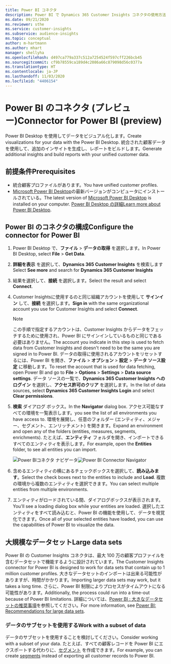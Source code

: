 ```yaml
---
title: Power BI コネクタ
description: Power BI で Dynamics 365 Customer Insights コネクタの使用方法を学びます。
ms.date: 09/21/2020
ms.reviewer: sthe
ms.service: customer-insights
ms.subservice: audience-insights
ms.topic: conceptual
author: m-hartmann
ms.author: mhart
manager: shellyha
ms.openlocfilehash: d497ca779a337c512a7254524f597cff226bcb45
ms.sourcegitcommit: cf9b78559ca189d4c2086a66c879098d56c0377a
ms.translationtype: HT
ms.contentlocale: ja-JP
ms.lasthandoff: 11/03/2020
ms.locfileid: "4406154"
---
```

# <a name="connector-for-power-bi-preview"></a><span data-ttu-id="faf0c-103">Power BI のコネクタ (プレビュー)</span><span class="sxs-lookup"><span data-stu-id="faf0c-103">Connector for Power BI (preview)</span></span>

<span data-ttu-id="faf0c-104">Power BI Desktop を使用してデータをビジュアル化します。</span><span class="sxs-lookup"><span data-stu-id="faf0c-104">Create visualizations for your data with the Power BI Desktop.</span></span> <span data-ttu-id="faf0c-105">統合された顧客データを使用して、追加のインサイトを生成し、レポートをビルドします。</span><span class="sxs-lookup"><span data-stu-id="faf0c-105">Generate additional insights and build reports with your unified customer data.</span></span>

## <a name="prerequisites"></a><span data-ttu-id="faf0c-106">前提条件</span><span class="sxs-lookup"><span data-stu-id="faf0c-106">Prerequisites</span></span>

- <span data-ttu-id="faf0c-107">統合顧客プロファイルがあります。</span><span class="sxs-lookup"><span data-stu-id="faf0c-107">You have unified customer profiles.</span></span>
- <span data-ttu-id="faf0c-108">[Microsoft Power BI Desktop](https://powerbi.microsoft.com/desktop/)の最新バージョンがコンピュータにインストールされている。</span><span class="sxs-lookup"><span data-stu-id="faf0c-108">The latest version of [Microsoft Power BI Desktop](https://powerbi.microsoft.com/desktop/) is installed on your computer.</span></span> <span data-ttu-id="faf0c-109">[Power BI Desktop の詳細](https://docs.microsoft.com/power-bi/desktop-what-is-desktop)</span><span class="sxs-lookup"><span data-stu-id="faf0c-109">[Learn more about Power BI Desktop](https://docs.microsoft.com/power-bi/desktop-what-is-desktop).</span></span>

## <a name="configure-the-connector-for-power-bi"></a><span data-ttu-id="faf0c-110">Power BI のコネクタの構成</span><span class="sxs-lookup"><span data-stu-id="faf0c-110">Configure the connector for Power BI</span></span>

1. <span data-ttu-id="faf0c-111">Power BI Desktop で、**ファイル** > **データの取得** を選択します。</span><span class="sxs-lookup"><span data-stu-id="faf0c-111">In Power BI Desktop, select **File** > **Get Data**.</span></span>

1. <span data-ttu-id="faf0c-112">**詳細を表示** を選択して、**Dynamics 365 Customer Insights** を検索します</span><span class="sxs-lookup"><span data-stu-id="faf0c-112">Select **See more** and search for **Dynamics 365 Customer Insights**</span></span>

1. <span data-ttu-id="faf0c-113">結果を選択して、**接続** を選択します。</span><span class="sxs-lookup"><span data-stu-id="faf0c-113">Select the result and select **Connect**.</span></span>

1. <span data-ttu-id="faf0c-114">Customer Insightsに使用するのと同じ組織アカウントを使用して **サインイン** して、**接続** を選択します。</span><span class="sxs-lookup"><span data-stu-id="faf0c-114">**Sign in** with the same organizational account you use for Customer Insights and select **Connect**.</span></span>
   > [!NOTE]
   > <span data-ttu-id="faf0c-115">この手順で指定するアカウントは、Customer Insights からデータをフェッチするために使用され、Power BI にサインインしているものと同じである必要はありません。</span><span class="sxs-lookup"><span data-stu-id="faf0c-115">The account you indicate in this step is used to fetch data from Customer Insights and doesn't need to be the same you are signed in to Power BI.</span></span> <span data-ttu-id="faf0c-116">データの取得に使用されるアカウントをリセットするには、Power BI を開き、**ファイル** > **オプション** > **設定** > **データ ソース設定** に移動します。</span><span class="sxs-lookup"><span data-stu-id="faf0c-116">To reset the account that is used for data fetching, open Power BI and go to **File** > **Options** > **Settings** > **Data source settings**.</span></span> <span data-ttu-id="faf0c-117">データ ソースの一覧で、**Dynamics 365 Customer Insights へのログイン** を選択し、**アクセス許可のクリア** を選択します。</span><span class="sxs-lookup"><span data-stu-id="faf0c-117">In the list of data sources, select **Dynamics 365 Customer Insights Login** and select **Clear permissions**.</span></span>  

1. <span data-ttu-id="faf0c-118">**検索** ダイアログ ボックス。</span><span class="sxs-lookup"><span data-stu-id="faf0c-118">In the **Navigator** dialog box.</span></span> <span data-ttu-id="faf0c-119">アクセス可能なすべての環境を一覧表示します。</span><span class="sxs-lookup"><span data-stu-id="faf0c-119">you see the list of all environments you have access to.</span></span> <span data-ttu-id="faf0c-120">環境を展開し、任意のフォルダー (エンティティ、メジャー、セグメント、エンリッチメント) を開きます。</span><span class="sxs-lookup"><span data-stu-id="faf0c-120">Expand an environment and open any of the folders (entities, measures, segments, enrichments).</span></span> <span data-ttu-id="faf0c-121">たとえば、**エンティティ** フォルダを開き、インポートできるすべてのエンティティを表示します。</span><span class="sxs-lookup"><span data-stu-id="faf0c-121">For example, open the **Entities** folder, to see all entities you can import.</span></span>

   <span data-ttu-id="faf0c-122">![Power BIコネクタ ナビゲータ](media/power-bi-navigator.png "Power BI コネクタ ナビゲーター")</span><span class="sxs-lookup"><span data-stu-id="faf0c-122">![Power BI Connector Navigator](media/power-bi-navigator.png "Power BI Connector Navigator")</span></span>

1. <span data-ttu-id="faf0c-123">含めるエンティティの横にあるチェックボックスを選択して、**読み込みます**。</span><span class="sxs-lookup"><span data-stu-id="faf0c-123">Select the check boxes next to the entities to include and **Load**.</span></span> <span data-ttu-id="faf0c-124">複数の環境から複数のエンティティを選択できます。</span><span class="sxs-lookup"><span data-stu-id="faf0c-124">You can select multiple entities from multiple environments.</span></span>

1. <span data-ttu-id="faf0c-125">エンティティがロードされている間、ダイアログボックスが表示されます。</span><span class="sxs-lookup"><span data-stu-id="faf0c-125">You'll see a loading dialog box while your entities are loaded.</span></span> <span data-ttu-id="faf0c-126">選択したエンティティをすべて読み込むと、Power BI の機能を使用して、データを視覚化できます。</span><span class="sxs-lookup"><span data-stu-id="faf0c-126">Once all of your selected entities have loaded, you can use the capabilities of Power BI to visualize the data.</span></span>

## <a name="large-data-sets"></a><span data-ttu-id="faf0c-127">大規模なデータセット</span><span class="sxs-lookup"><span data-stu-id="faf0c-127">Large data sets</span></span>

<span data-ttu-id="faf0c-128">Power BI の Customer Insights コネクタは、最大 100 万の顧客プロファイルを含むデータセットで機能するように設計されています。</span><span class="sxs-lookup"><span data-stu-id="faf0c-128">The Customer Insights connector for Power BI is designed to work for data sets that contain up to 1 million customer profiles.</span></span> <span data-ttu-id="faf0c-129">大きなデータセットのインポートは出来る可能性がありますが、時間がかかります。</span><span class="sxs-lookup"><span data-stu-id="faf0c-129">Importing larger data sets may work, but it takes a long time.</span></span> <span data-ttu-id="faf0c-130">さらに、Power BI 制限によりプロセスがタイムアウトになる可能性があります。</span><span class="sxs-lookup"><span data-stu-id="faf0c-130">Additionally, the process could run into a time-out because of Power BI limitations.</span></span> <span data-ttu-id="faf0c-131">詳細については、[Power BI : 大きなデータセットの推奨事項](https://docs.microsoft.com/power-bi/admin/service-premium-what-is#large-datasets)を参照してください。</span><span class="sxs-lookup"><span data-stu-id="faf0c-131">For more information, see [Power BI: Recommendations for large data sets](https://docs.microsoft.com/power-bi/admin/service-premium-what-is#large-datasets).</span></span> 

### <a name="work-with-a-subset-of-data"></a><span data-ttu-id="faf0c-132">データのサブセットを使用する</span><span class="sxs-lookup"><span data-stu-id="faf0c-132">Work with a subset of data</span></span>

<span data-ttu-id="faf0c-133">データのサブセットを使用することを検討してください。</span><span class="sxs-lookup"><span data-stu-id="faf0c-133">Consider working with a subset of your data.</span></span> <span data-ttu-id="faf0c-134">たとえば、すべての顧客レコードを Power BI にエクスポートする代わりに、[セグメント](segments.md) を作成できます。</span><span class="sxs-lookup"><span data-stu-id="faf0c-134">For example, you can create [segments](segments.md) instead of exporting all customer records to Power BI.</span></span>
